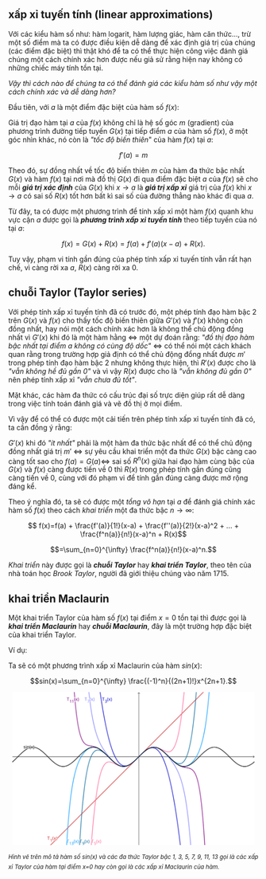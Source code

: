 ## xấp xỉ tuyến tính (linear approximations)

Với các kiểu hàm số như: hàm logarit, hàm lượng giác, hàm căn thức..., trừ một số điểm mà ta có được điều kiện dễ dàng để xác định giá trị của chúng (các điểm đặc biệt) thì thật khó để ta có thể thực hiện công việc đánh giá chúng một cách chính xác hơn được nếu giả sử rằng hiện nay không có những chiếc máy tính tồn tại. 

*Vậy thì cách nào để chúng ta có thể đánh giá các kiểu hàm số như vậy một cách chính xác và dễ dàng hơn?*

Đầu tiên, với $a$ là một điểm đặc biệt của hàm số $f(x)$:

Giá trị đạo hàm tại $a$ của $f(x)$ không chỉ là hệ số góc $m$ (gradient) của phương trình đường tiếp tuyến $G(x)$ tại tiếp điểm $a$ của hàm số $f(x)$, ở một góc nhìn khác, nó còn là *"tốc độ biến thiên*" của hàm $f(x)$ tại $a$:

$$f'(a) = m$$

Theo đó, sự đồng nhất về tốc độ biến thiên $m$ của hàm đa thức bậc nhất $G(x)$ và hàm $f(x)$ tại nơi mà đồ thị $G(x)$  đi qua điểm đặc biệt $a$ của $f(x)$ sẽ cho mỗi ***giá trị xác định*** của $G(x)$ khi $x \to a$ là ***giá trị xấp xỉ*** giá trị của $f(x)$ khi $x \to a$ có sai số $R(x)$ tốt hơn bất kì sai số của đường thẳng nào khác đi qua $a$.

Từ đây, ta có được một phương trình để tính xấp xỉ một hàm $f(x)$ quanh khu vực cận $a$ được gọi là ***phương trình xấp xỉ tuyến tính*** theo tiếp tuyến của nó tại $a$:

$$ f(x)=G(x)+R(x)=f(a)+f'(a)(x-a)+R(x) .$$

Tuy vậy, phạm vi tính gần đúng của phép tính xấp xỉ tuyến tính vẫn rất hạn chế, vì càng rời xa $a$, $R(x)$ càng rời xa 0.

## chuỗi Taylor (Taylor series)

Với phép tính xấp xỉ tuyến tính đã có trước đó, một phép tính đạo hàm bậc 2 trên $G(x)$ và $f(x)$ cho thấy tốc độ biến thiên giữa $G'(x)$ và $f'(x)$ không còn đồng nhất, hay nói một cách chính xác hơn là không thể chủ động đồng nhất vì $G'(x)$ khi đó là một hàm hằng $\Leftrightarrow$ một dự đoán rằng: *"đồ thị đạo hàm bậc nhất tại điểm* $a$ *không có cùng độ dốc"* $\Leftrightarrow$ có thể nói một cách khách quan rằng trong trường hợp giả định có thể chủ động đồng nhất được $m'$ trong phép tính đạo hàm bậc 2 nhưng không thực hiện, thì $R'(x)$ được cho là *"vẫn không hề đủ gần 0"* và vì vậy $R(x)$ được cho là *"vẫn không đủ gần 0"* nên phép tính xấp xỉ *"vẫn chưa đủ tốt"*.

Mặt khác, các hàm đa thức có cấu trúc đại số trực diện giúp rất dễ dàng trong việc tính toán đánh giá và vẽ đồ thị ở mọi điểm.

Vì vậy để có thể có được một cải tiến trên phép tính xấp xỉ tuyến tính đã có, ta cần đồng ý rằng: 

$G'(x)$ khi đó *"ít nhất"* phải là một hàm đa thức bậc nhất để có thể chủ động đồng nhất giá trị $m'$ $\Leftrightarrow$ sự yêu cầu khai triển một đa thức $G(x)$ bậc càng cao càng tốt sao cho $f(a)=G(a) \Leftrightarrow$ sai số $R^{n}(x)$  giữa hai đạo hàm cùng bậc của $G(x)$ và $f(x)$ càng được tiến về 0 thì $R(x)$ trong phép tính gần đúng cũng càng tiến về 0, cùng với đó phạm vi để tính gần đúng càng được mở rộng đáng kể.

Theo ý nghĩa đó, ta sẽ có được một *tổng vô hạn* tại $a$ để đánh giá chính xác hàm số $f(x)$ theo cách *khai triển* một đa thức bậc $n \to \infty$:


$$ f(x)=f(a) + \frac{f'(a)}{1!}(x-a) + \frac{f''(a)}{2!}(x-a)^2 + ... + \frac{f^n(a)}{n!}(x-a)^n + R(x)$$ 

$$=\sum_{n=0}^{\infty} \frac{f^n(a)}{n!}(x-a)^n.$$

*Khai triển* này được gọi là ***chuỗi Taylor*** hay ***khai triển Taylor***, theo tên của nhà toán học *Brook Taylor*, người đã  giới thiệu chúng vào năm 1715.

## khai triển Maclaurin

Một khai triển Taylor của hàm số $f(x)$ tại điểm $x=0$ tồn tại thì được gọi là ***khai triển Maclaurin*** hay ***chuỗi Maclaurin***, đây là một trường hợp đặc biệt của khai triển Taylor.

Ví dụ:

Ta sẽ có một phương trình xấp xỉ Maclaurin của hàm $sin(x)$: 

$$sin(x)=\sum_{n=0}^{\infty} \frac{(-1)^n}{(2n+1)!}x^{2n+1}.$$

<p align="center">
<img width="488" src="taylor-series.svg"/>
</p> 

<i><sup> Hình vẽ trên mô tả hàm số sin(x) và các đa thức Taylor bậc 1, 3, 5, 7, 9, 11, 13 gọi là các xấp xỉ Taylor của hàm tại điểm x=0 hay còn gọi là các xấp xỉ Maclaurin của hàm.</sup></i>